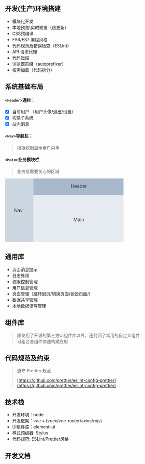 ## 开发\(生产\)环境搭建

* 模块化开发
* 本地预览\实时预览（热更新）
* CSS预编译
* ES6/ES7 编程风格
* 代码规范及错误检查（ESLint）
* API 请求代理
* 代码压缩
* 浏览器前缀（autoprefixer）
* 按需加载（代码拆分）

## 系统基础布局

#### `<Header>`通栏：

* [x] 当前用户 （用户头像/退出/设置）
* [x] 切换子系统
* [x] 站内消息

#### `<Nav>`导航栏：

> 根据权限显示用户菜单

#### `<Main>`业务模块栏

> 业务层需要关心的区域

![](/assets/1.png)

## 通用库

* 页面消息提示
* 日志处理
* 权限控制管理
* 用户信息管理
* 页面管理（跳转到页/切换页面/销毁页面/）
* 数据共享管理
* 本地数据读写管理

## 组件库

> 除使用了开源的第三方UI组件库以外，还封闭了常用的自定义组件  
> 可组合各组件快速构建应用

## 代码规范及约束

> 遵守 Prettier 规范
>
> [https://github.com/prettier/eslint-config-prettier](https://github.com/prettier/eslint-config-prettier)

## 技术栈

* 开发环境：node
* 开发框架：vue + \(vuex/vue-router/axios/rxjs\)
* UI组件库：element-ui
* 样式预编器: Stylus
* 代码规范: ESLint/Prettier风格

## 开发文档



